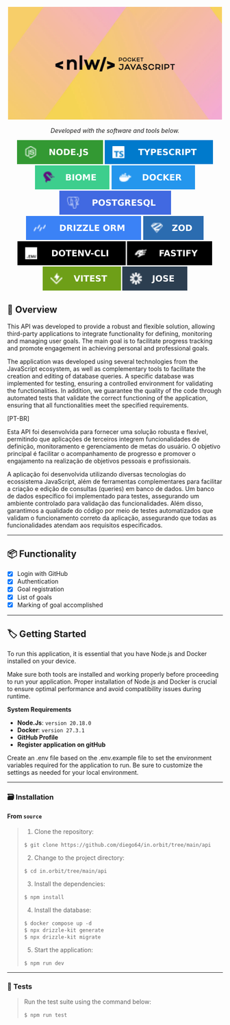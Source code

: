 <p align="center">
  <img src="img.shields.io/image/capa.PNG" width="500" alt="Capa" /></a>
</p>

<p align="center">
		<em>Developed with the software and tools below.</em>
</p>

<p align="center">
    <img src="img.shields.io/badge/node.svg?style=flat&logo=node&logoColor=white" alt="Nodejs">
    <img src="img.shields.io/badge/typeScript.svg?style=flat&logo=typeScript&logoColor=white" alt="TypeScript">
    <img src="img.shields.io/badge/biome.svg?style=flat&logo=biome&logoColor=white" alt="Biome">
    <img src="img.shields.io/badge/docker.svg?style=flat&logo=docker&logoColor=white" alt="Docker">
    <img src="img.shields.io/badge/postgresql.svg?style=flat&logo=postgresql&logoColor=white" alt="Postgresql">
    <br>
    <img src="img.shields.io/badge/drizzle.svg?style=flat&logo=drizzle&logoColor=white" alt="Drizzle">
    <img src="img.shields.io/badge/zod.svg?style=flat&logo=zod&logoColor=white" alt="Zod">
    <img src="img.shields.io/badge/dotenv.svg?style=flat&logo=dotenv&logoColor=white" alt="Dotenv">
    <img src="img.shields.io/badge/fastify.svg?style=flat&logo=fastify&logoColor=white" alt="Fastify">
    <img src="img.shields.io/badge/vitest.svg?style=flat&logo=vitest&logoColor=white" alt="Vitest">
    <img src="img.shields.io/badge/jose.svg?style=flat&logo=jose&logoColor=white" alt="Jose">
</p>

## 📝 Overview

This API was developed to provide a robust and flexible solution, allowing third-party applications to integrate functionality for defining, monitoring and managing user goals. The main goal is to facilitate progress tracking and promote engagement in achieving personal and professional goals.

The application was developed using several technologies from the JavaScript ecosystem, as well as complementary tools to facilitate the creation and editing of database queries. A specific database was implemented for testing, ensuring a controlled environment for validating the functionalities. In addition, we guarantee the quality of the code through automated tests that validate the correct functioning of the application, ensuring that all functionalities meet the specified requirements.

[PT-BR]

Esta API foi desenvolvida para fornecer uma solução robusta e flexível, permitindo que aplicações de terceiros integrem funcionalidades de definição, monitoramento e gerenciamento de metas do usuário. O objetivo principal é facilitar o acompanhamento de progresso e promover o engajamento na realização de objetivos pessoais e profissionais.

A aplicação foi desenvolvida utilizando diversas tecnologias do ecossistema JavaScript, além de ferramentas complementares para facilitar a criação e edição de consultas (queries) em banco de dados. Um banco de dados específico foi implementado para testes, assegurando um ambiente controlado para validação das funcionalidades. Além disso, garantimos a qualidade do código por meio de testes automatizados que validam o funcionamento correto da aplicação, assegurando que todas as funcionalidades atendam aos requisitos especificados.

---

## 📦️ Functionality

- [x] Login with GitHub
- [x] Authentication
- [x] Goal registration
- [x] List of goals
- [x] Marking of goal accomplished

---

## 🏷️ Getting Started

To run this application, it is essential that you have Node.js and Docker installed on your device.

Make sure both tools are installed and working properly before proceeding to run your application. Proper installation of Node.js and Docker is crucial to ensure optimal performance and avoid compatibility issues during runtime.

**System Requirements**

* **Node.Js**: `version 20.18.0`
* **Docker**: `version 27.3.1`
* **GitHub Profile**
* **Register application on gitHub**

Create an .env file based on the .env.example file to set the environment variables required for the application to run. Be sure to customize the settings as needed for your local environment.

---

### 🗃️ Installation

<h4>From <code>source</code></h4>

> 1. Clone the repository:
>
> ```console
> $ git clone https://github.com/diego64/in.orbit/tree/main/api
> ```
>
> 2. Change to the project directory:
> ```console
> $ cd in.orbit/tree/main/api
> ```
>
> 3. Install the dependencies:
> ```console
> $ npm install
> ```
> 4. Install the database:
> ```console
> $ docker compose up -d
> $ npx drizzle-kit generate
> $ npx drizzle-kit migrate
> ```
> 5. Start the application:
> ```console
> $ npm run dev
> ```
---

### 🧪 Tests

> Run the test suite using the command below:
> ```console
> $ npm run test
> ```

